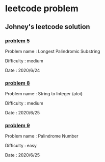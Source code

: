 # leetcode problem


## Johney's leetcode solution 

### [problem 5](https://github.com/johney4415/leetcode/blob/master/leetcode5.py) 

Problem name : Longest Palindromic Substring  

Difficulty : medium

Date : 2020/6/24
### [problem 8](https://github.com/johney4415/leetcode/blob/master/leetcode8.py "problem 8")
Problem name : String to Integer (atoi)

Difficulty : medium

Date : 2020/6/25

### [problem 9 ](https://github.com/johney4415/leetcode/blob/master/leetcode9.py "problem 9")
Problem name : Palindrome Number

Difficulty : easy

Date : 2020/6/25